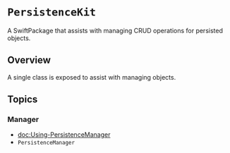 # ``PersistenceKit``

A SwiftPackage that assists with managing CRUD operations for persisted objects.

## Overview

A single class is exposed to assist with managing objects.

## Topics

### Manager

- <doc:Using-PersistenceManager>
- ``PersistenceManager``
